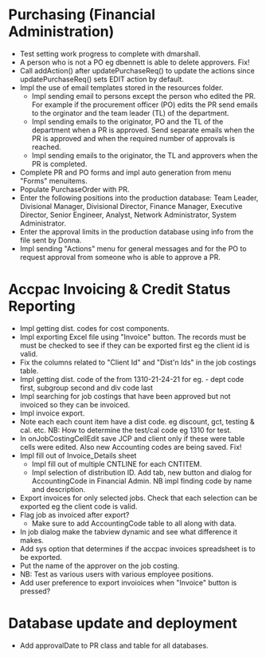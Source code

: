 
# Purchasing (Financial Administration)
- Test setting work progress to complete with dmarshall.
- A person who is not a PO eg dbennett is able to delete approvers. Fix!
- Call addAction() after  updatePurchaseReq() to update the actions since 
   updatePurchaseReq() sets EDIT action by default.
- Impl the use of email templates stored in the resources folder.
  * Impl sending email to persons except the person who edited the PR. For example if the 
  procurement officer (PO) edits the PR send emails to the orginator and the team leader (TL)
  of the department.
  * Impl sending emails to the originator, PO and the TL of the department when
  a PR is approved. Send separate emails when the PR is approved and when the required
  number of approvals is reached.
  * Impl sending emails to the originator, the TL and approvers when the PR is 
  completed. 
- Complete PR and PO forms and impl auto generation from menu "Forms" menuitems.
- Populate PurchaseOrder with PR. 
- Enter the following positions into the production database: 
  Team Leader, Divisional Manager, Divisional Director, 
  Finance Manager, Executive Director, Senior Engineer, Analyst, 
  Network Administrator, System Administrator.
- Enter the approval limits in the production database using info from the 
  file sent by Donna.
- Impl sending "Actions" menu for general messages and for the PO to request
  approval from someone who is able to approve a PR.

# Accpac Invoicing & Credit Status Reporting
- Impl getting dist. codes for cost components.
- Impl exporting Excel file using "Invoice" button. The records must be
  must be checked to see if they can be exported first eg the client id is valid.
- Fix the columns related to "Client Id" and "Dist'n Ids" in the job costings
  table.
- Impl  getting dist. code of the from 1310-21-24-21 
   for eg. - dept code first, subgroup second and div code last
- Impl searching for job costings that have been approved but not invoiced so
  they can be invoiced.
- Impl invoice export. 
- Note each each count item have a dist code. eg discount, gct, testing & cal. etc.
  NB: How to determine the test/cal code eg 1310 for test.
- In onJobCostingCellEdit save JCP and client only if these were table cells 
    were edited. Also new Accounting codes are being saved. Fix!
- Impl fill out of Invoice_Details sheet
    - Impl fill out of multiple CNTLINE for each CNTITEM.
    - Impl selection of distribution ID. Add tab, new button and dialog for AccountingCode
      in Financial Admin. NB impl finding code by name and description.
- Export invoices for only selected jobs.
   Check that each selection can be exported eg the client code is valid. 
- Flag job as invoiced after export?
  * Make sure to add AccountingCode table to all along with data.
- In job dialog make the tabview dynamic and see what difference it makes.
- Add sys option that determines if the accpac invoices spreadsheet is to be
  exported.
- Put the name of the approver on the job costing.
- NB: Test as various users with various employee positions. 
- Add user preference to export invoioices when "Invoice" button is pressed?

# Database update and deployment
- Add approvalDate to PR class and table for all databases.